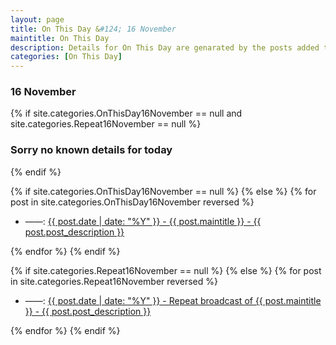 ```yaml
---
layout: page
title: On This Day &#124; 16 November
maintitle: On This Day
description: Details for On This Day are genarated by the posts added to the website so the content is subject to changes/updates over time.
categories: [On This Day]
---
```


<h3>16 November</h3>

{% if site.categories.OnThisDay16November == null and site.categories.Repeat16November == null %}
  <h3>Sorry no known details for today</h3>
{% endif %}

{% if site.categories.OnThisDay16November == null %}
{% else %}
{% for post in site.categories.OnThisDay16November reversed %}
<ul>
<li> ——: <a href="{{ post.url }}">{{ post.date | date: "%Y" }} - {{ post.maintitle }} - {{ post.post_description }}</a></li>
</ul>
{% endfor %}
{% endif %}

{% if site.categories.Repeat16November == null %}
{% else %}
{% for post in site.categories.Repeat16November reversed %}
<ul>
<li> ——: <a href="{{ post.url }}">{{ post.date | date: "%Y" }} - Repeat broadcast of {{ post.maintitle }} - {{ post.post_description }}</a></li>
</ul>
{% endfor %}
{% endif %}
